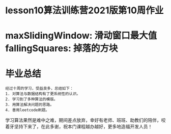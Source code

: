 # lesson10算法训练营2021版第10周作业  
maxSlidingWindow: 滑动窗口最大值  
fallingSquares: 掉落的方块
======================================================================================================  
# 毕业总结
    经过十周的学习，受益良多，总结如下：  
    1. 对算法与数据结构有了更系统性的认识。  
    2. 学习到了多种算法的模版。
    3. 用算法解决问题的思路。
    4. 善用leetcode刷题。
 学习算法果然是难中之难，期间差点放弃，幸好有老师、班班、助教们的陪伴，咬着牙坚持下来了，在此多谢，祝本门课程越办越好，更多地造福开发人员！
